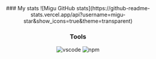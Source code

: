 <div align="center">
  ### My stats
  ![Migu GitHub stats](https://github-readme-stats.vercel.app/api?username=migu-star&show_icons=true&theme=transparent)

  ### Tools
  ![vscode](https://img.shields.io/badge/vscode-030314?style=for-the-badge&logo=visual-studio-code&logoColor=D6E7FF)
  ![npm](https://img.shields.io/badge/npm-030314?style=for-the-badge&logo=npm&logoColor=D6E7FF)
</div>

